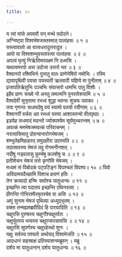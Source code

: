 ```yaml
---
title: ३०

---
```

य त्वां मांसे अपववौ यन् मन्थे यदोदने।  
अग्निष्ट्वा विश्वभेषजस्तस्मात् पात्वंहसः ॥ १ ॥  
यस्त्वावातो आ वात्वधरादुत्तरादुत ।  
आपो या विश्वशम्भुवस्तास्त्वा पात्वंहसः ॥ २ ॥  
अपत्वं मृत्युं निर्ऋतिमपयक्ष्मं नि दध्मसि ।  
यथात्वमरपो अस उदोजा उत्तरो भव ॥ ३ ॥  
वैश्वानरो रश्मिभिर्नः पुनातु वातः प्राणेनेषिरो नमोभिः । रस्मि  
द्यावापृथिवी पयसा पयस्वती ऋतवारी यज्ञिये मा पुनीताम् ॥ ४ ॥  
प्रजापतिर्ऋतुभिः पञ्चभिः संवत्सरो धामभिः पातु विश्वैः ।  
इहैव प्राणः सख्ये नो अस्तु तमात्मनि पुनरावेशयामि ॥ ५ ॥  
वैश्वदेवीं सुनृतामा रभध्वं शुद्धा भवन्तः शुचयः पावकाः ।  
तया गृणन्तः सधमादेषु वयं स्यामो पतयो रयीणाम् ॥ ६ ॥  
वैश्वानरीं वर्चस आा रभध्वं यस्या आशास्तन्वो वीतपृष्ठाः ।  
इडयेह सधमादं मदन्तो ज्योक्पश्येम सूर्यमुच्चरन्तम् ॥ ७ ॥  
अवत्कं ममभेषजमवत्कं परिवाचनम् ।  
नराव्यसिमातु दोवन्वानारोगभेषजम् ।  
शम्भुलेहमिहाहरत् तमुदक्षीरा उदस्यति ॥ ८ ॥  
तदास्रावस्य भेषजं तदु रोगमनीनशत् ।  
नदीषु नड्वलासु कुम्भेषु कलशेषु च ॥ ॥ ९ ॥  
प्रतीशेचन भेषजं तत्ते कृणोमि भेषजम् ।  
मध्यमं सं पिबोदकं पट्पटिङ्गं विपश्चलं विपश्य॥ १० ॥ पिवो  
अविदामयदैच्छामि पिशाच क्षयणं हविः ।  
तेन क्रव्यादो हन्मिः सर्वाश्च यातुधान्यः ॥ ११ ॥  
इच्छन्ति त्वा पदातय इच्छन्ति रथिनस्त्वा ।  
प्रीणन्ति गोभिरश्वैरमृतस्येव वा असि ॥ १२ ॥  
अमुं सुनाम भेषजं पृथिव्या अध्युद्भृतम् ।  
वक्ता तन्मह्यमब्रवीदिदं हि पारयादिति ॥ १३ ॥  
चक्षुरसि पुरुषस्य चक्षुर्गोश्चक्षुरर्वतः ।  
चक्षुर्भूतस्य भव्यस्य चक्षुरप्सरसामसि ॥ ॥ १४ ॥  
चक्षुरसि सुपर्णस्य चक्षुरहेरथो शुनः ।  
यक्षुः सर्वस्य पश्यतो अथोयद् विश्वमेजति ॥ १५ ॥  
आदधानं सहस्राक्षं प्रतिस्पाशनमब्रुवन् । मब्रु  
दर्शय मा यातुधानान् दर्शय यातुधान्यः ॥ १६ ॥  